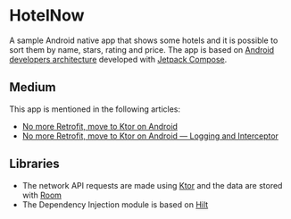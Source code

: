 # HotelNow

A sample Android native app that shows some hotels and it is possible to sort them by name, stars,
rating and price. The app is based
on [Android developers architecture](https://developer.android.com/jetpack/guide?gclsrc=ds&gclsrc=ds)
developed with [Jetpack Compose](https://developer.android.com/jetpack/compose).

## Medium

This app is mentioned in the following articles:

* [No more Retrofit, move to Ktor on Android](https://barros9.medium.com/no-more-retrofit-move-to-ktor-on-android-957058819b67)
* [No more Retrofit, move to Ktor on Android — Logging and Interceptor](https://barros9.medium.com/no-more-retrofit-move-to-ktor-on-android-logging-and-interceptor-a18ba128998)

## Libraries

* The network API requests are made using [Ktor](https://ktor.io/docs/welcome.html) and the data are
  stored with [Room](https://developer.android.com/training/data-storage/room)
* The Dependency Injection module is based
  on [Hilt](https://developer.android.com/training/dependency-injection/hilt-android)
